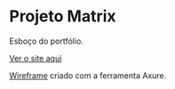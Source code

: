# Projeto Matrix
Esboço do portfólio.

[Ver o site aqui](https://joicepaz.github.io/projeto-matrix/)


[Wireframe](http://zelde0.axshare.com) criado com a ferramenta Axure.
